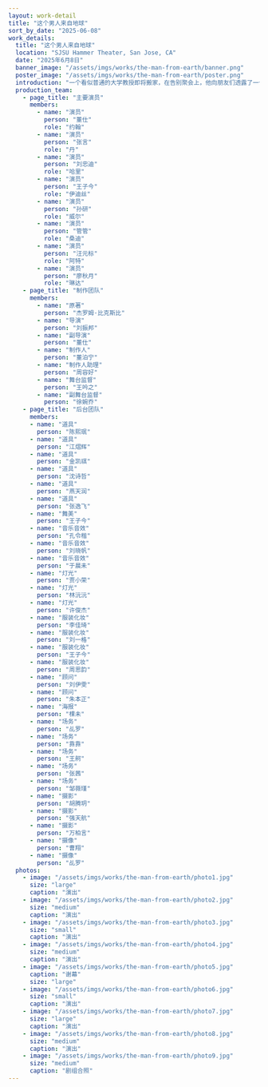 ```yaml
---
layout: work-detail
title: "这个男人来自地球"
sort_by_date: "2025-06-08"
work_details:
  title: "这个男人来自地球"
  location: "SJSU Hammer Theater, San Jose, CA"
  date: "2025年6月8日"
  banner_image: "/assets/imgs/works/the-man-from-earth/banner.png"
  poster_image: "/assets/imgs/works/the-man-from-earth/poster.png"
  introduction: "一个看似普通的大学教授即将搬家，在告别聚会上，他向朋友们透露了一个惊人的秘密：他已经活了14000年。这个看似荒诞的声明引发了一场关于信仰、科学和人性的深刻讨论。陋室一间，门扉轻掩。深不可测的叙述者，横贯纪元的奥德赛。挣脱了时间的束缚，记忆会是什么形状？流变不居的故事里，如何才能定义真相？"
  production_team:
    - page_title: "主要演员"
      members:
        - name: "演员"
          person: "董仕"
          role: "约翰"
        - name: "演员"
          person: "张言"
          role: "丹"
        - name: "演员"
          person: "刘忠迪"
          role: "哈里"
        - name: "演员"
          person: "王子今"
          role: "伊迪丝"
        - name: "演员"
          person: "孙研"
          role: "威尔"
        - name: "演员"
          person: "管管"
          role: "桑迪"
        - name: "演员"
          person: "汪元标"
          role: "阿特"
        - name: "演员"
          person: "廖秋月"
          role: "琳达"
    - page_title: "制作团队"
      members:
        - name: "原著"
          person: "杰罗姆·比克斯比"
        - name: "导演"
          person: "刘振邦"
        - name: "副导演"
          person: "董仕"
        - name: "制作人"
          person: "董泊宁"
        - name: "制作人助理"
          person: "周容好"
        - name: "舞台监督"
          person: "王吟之"
        - name: "副舞台监督"
          person: "徐婉乔"
    - page_title: "后台团队"
      members:
      - name: "道具"
        person: "陈熙珉"
      - name: "道具"
        person: "江熠辉"
      - name: "道具"
        person: "金凯祺"
      - name: "道具"
        person: "沈诗哲"
      - name: "道具"
        person: "燕天润"
      - name: "道具"
        person: "张逸飞"
      - name: "舞美"
        person: "王子今"
      - name: "音乐音效"
        person: "孔令楷"
      - name: "音乐音效"
        person: "刘晓帆"
      - name: "音乐音效"
        person: "于晨未"
      - name: "灯光"
        person: "贾小荣"
      - name: "灯光"
        person: "林沅沅"
      - name: "灯光"
        person: "许俊杰"
      - name: "服装化妆"
        person: "李佳琦"
      - name: "服装化妆"
        person: "刘一格"
      - name: "服装化妆"
        person: "王子今"
      - name: "服装化妆"
        person: "周思韵"
      - name: "顾问"
        person: "刘伊雯"
      - name: "顾问"
        person: "朱本正"
      - name: "海报"
        person: "棵未"
      - name: "场务"
        person: "乩罗"
      - name: "场务"
        person: "靠靠"
      - name: "场务"
        person: "王舸"
      - name: "场务"
        person: "张茜"
      - name: "场务"
        person: "邹薇瑾"
      - name: "摄影"
        person: "胡腾玥"
      - name: "摄影"
        person: "强天航"
      - name: "摄影"
        person: "万柏言"
      - name: "摄像"
        person: "曹翔"
      - name: "摄像"
        person: "乩罗"
  photos:
    - image: "/assets/imgs/works/the-man-from-earth/photo1.jpg"
      size: "large"
      caption: "演出"
    - image: "/assets/imgs/works/the-man-from-earth/photo2.jpg"
      size: "medium"
      caption: "演出"
    - image: "/assets/imgs/works/the-man-from-earth/photo3.jpg"
      size: "small"
      caption: "演出"
    - image: "/assets/imgs/works/the-man-from-earth/photo4.jpg"
      size: "medium"
      caption: "演出"
    - image: "/assets/imgs/works/the-man-from-earth/photo5.jpg"
      caption: "谢幕"
      size: "large"
    - image: "/assets/imgs/works/the-man-from-earth/photo6.jpg"
      size: "small"
      caption: "演出"
    - image: "/assets/imgs/works/the-man-from-earth/photo7.jpg"
      size: "large"
      caption: "演出"
    - image: "/assets/imgs/works/the-man-from-earth/photo8.jpg"
      size: "medium"
      caption: "演出"
    - image: "/assets/imgs/works/the-man-from-earth/photo9.jpg"
      size: "medium"
      caption: "剧组合照"
---
```

